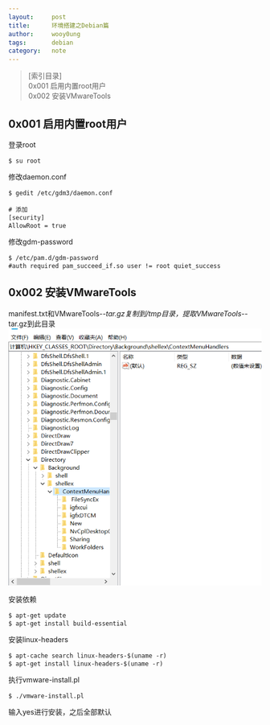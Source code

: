 ```yaml
---
layout:		post
title:		环境搭建之Debian篇
author:		wooy0ung
tags:		debian
category:  	note
---
```



>[索引目录]  
>0x001 启用内置root用户  
>0x002 安装VMwareTools
<!-- more -->


## 0x001 启用内置root用户

登录root
```
$ su root
```

修改daemon.conf
```
$ gedit /etc/gdm3/daemon.conf

# 添加
[security]
AllowRoot = true
```

修改gdm-password
```
$ /etc/pam.d/gdm-password
#auth required pam_succeed_if.so user != root quiet_success
```


## 0x002 安装VMwareTools

manifest.txt和VMwareTools-*-tar.gz复制到/tmp目录，提取VMwareTools-*-tar.gz到此目录
![](/assets/img/note/2018-02-21-windows-environment/0x002-001.png)

安装依赖
```
$ apt-get update
$ apt-get install build-essential
```

安装linux-headers
```
$ apt-cache search linux-headers-$(uname -r)
$ apt-get install linux-headers-$(uname -r)
```

执行vmware-install.pl
```
$ ./vmware-install.pl
```

输入yes进行安装，之后全部默认